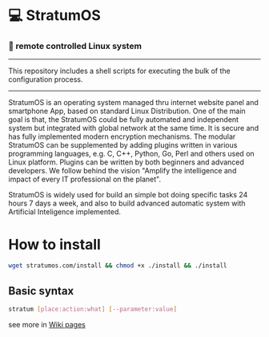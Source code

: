 # 💻 StratumOS
### 📱 remote controlled Linux system  
---  
This repository includes a shell scripts for executing the bulk of the configuration process.

---  

StratumOS is an operating system managed thru internet website panel and smartphone App, based on standard Linux Distribution. One of the main goal is that, the StratumOS could be fully automated and independent system but integrated with global network at the same time. It is secure and has fully implemented modern encryption mechanisms.
The modular StratumOS can be supplemented by adding plugins written in various programming languages, e.g. C, C++, Python, Go, Perl and others used on Linux platform.
Plugins can be written by both beginners and advanced developers.
We follow behind the vision "Amplify the intelligence and impact of every IT professional on the planet".  

StratumOS is widely used for build an simple bot doing specific tasks 24 hours 7 days a week, and also to build advanced automatic system with Artificial Inteligence implemented.  

# How to install
``` sh
wget stratumos.com/install && chmod +x ./install && ./install
```

## Basic syntax

``` sh
stratum [place:action:what] [--parameter:value]
```

see more in [Wiki pages](https://github.com/StratumOS/StratumOS/wiki)
